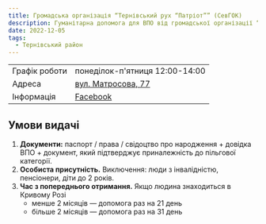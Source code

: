 ```yaml
---
title: Громадська організація “Тернівський рух “Патріот”” (СевГОК)
description: Гуманітарна допомога для ВПО від громадської організації “Тернівський рух “Патріот”” (СевГОК) в місті Кривий Ріг, Тернівський район, вул. Матросова, 77
date: 2022-12-05
tags:
  - Тернівський район
---
```


<div class="centers--block">

|   |   |
|---|---|
|Графік роботи   |  понеділок-п'ятниця 12:00-14:00 |
|Адреса | [вул. Матросова, 77](https://goo.gl/maps/bSK1TmLiJ8e74xQN8)  |
|Інформація | [Facebook](https://www.facebook.com/profile.php?id=100079732573774)  |

</div>

## Умови видачі

1. **Документи:** паспорт / права / свідоцтво про народження + довідка ВПО + документ, який підтверджує приналежність до пільгової категорії.
2. **Особиста присутність.** Виключення: люди з інвалідністю, пенсіонери, діти до 2 років.
3. **Час з попереднього отримання.** Якщо людина знаходиться в Кривому Розі
    - менше 2 місяців — допомога раз на 21 день
    - більше 2 місяців — допомога раз на 31 день